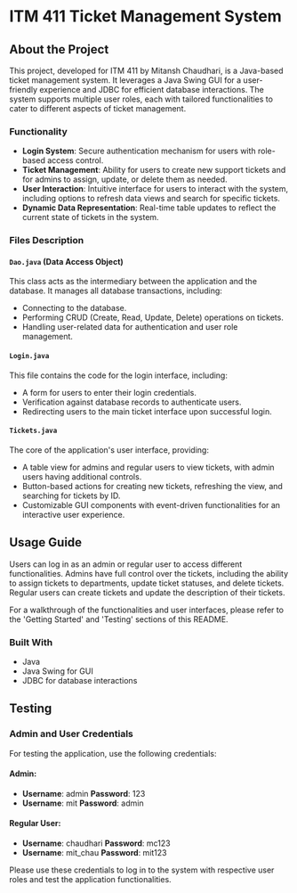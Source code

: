 # ITM 411 Ticket Management System

## About the Project
This project, developed for ITM 411 by Mitansh Chaudhari, is a Java-based ticket management system. It leverages a Java Swing GUI for a user-friendly experience and JDBC for efficient database interactions. The system supports multiple user roles, each with tailored functionalities to cater to different aspects of ticket management.

### Functionality
- **Login System**: Secure authentication mechanism for users with role-based access control.
- **Ticket Management**: Ability for users to create new support tickets and for admins to assign, update, or delete them as needed.
- **User Interaction**: Intuitive interface for users to interact with the system, including options to refresh data views and search for specific tickets.
- **Dynamic Data Representation**: Real-time table updates to reflect the current state of tickets in the system.

### Files Description

#### `Dao.java` (Data Access Object)
This class acts as the intermediary between the application and the database. It manages all database transactions, including:
- Connecting to the database.
- Performing CRUD (Create, Read, Update, Delete) operations on tickets.
- Handling user-related data for authentication and user role management.

#### `Login.java`
This file contains the code for the login interface, including:
- A form for users to enter their login credentials.
- Verification against database records to authenticate users.
- Redirecting users to the main ticket interface upon successful login.

#### `Tickets.java`
The core of the application's user interface, providing:
- A table view for admins and regular users to view tickets, with admin users having additional controls.
- Button-based actions for creating new tickets, refreshing the view, and searching for tickets by ID.
- Customizable GUI components with event-driven functionalities for an interactive user experience.

## Usage Guide

Users can log in as an admin or regular user to access different functionalities. Admins have full control over the tickets, including the ability to assign tickets to departments, update ticket statuses, and delete tickets. Regular users can create tickets and update the description of their tickets.

For a walkthrough of the functionalities and user interfaces, please refer to the 'Getting Started' and 'Testing' sections of this README.

### Built With
- Java
- Java Swing for GUI
- JDBC for database interactions

## Testing

### Admin and User Credentials
For testing the application, use the following credentials:

#### Admin:
- **Username**: admin **Password**: 123
- **Username**: mit **Password**: admin

#### Regular User:
- **Username**: chaudhari **Password**: mc123
- **Username**: mit_chau **Password**: mit123

Please use these credentials to log in to the system with respective user roles and test the application functionalities.


